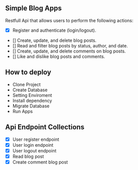 ## Simple Blog Apps

Restfull Api that allows users to perform the following
actions:
- [x] Register and authenticate (login/logout).
- [] Create, update, and delete blog posts.
- [] Read and filter blog posts by status, author, and date.
- [] Create, update, and delete comments on blog posts.
- [] Like and dislike blog posts and comments.


## How to deploy

- Clone Project
- Create Database
- Setting Enviroment
- Install dependency
- Migrate Database
- Run Apps

## Api Endpoint Collections
- [x] User register endpoint 
- [x] User login endpoint
- [x] User logout endpoint
- [x] Read blog post
- [x] Create comment blog post
